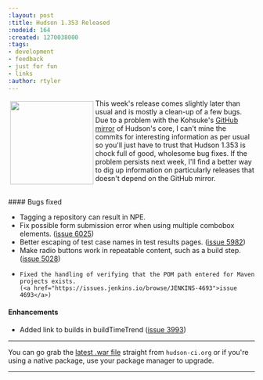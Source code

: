 ```yaml
---
:layout: post
:title: Hudson 1.353 Released
:nodeid: 164
:created: 1270038000
:tags:
- development
- feedback
- just for fun
- links
:author: rtyler
---
```

<img src="https://web.archive.org/web/*/https://agentdero.cachefly.net/continuousblog/hudson_soap.jpg" align="left" width="170" hspace="4" vspace="4"/> This week's release comes slightly later than usual and is mostly a clean-up of a few bugs. Due to a problem with the Kohsuke's [GitHub mirror](https://github.com/kohsuke/hudson) of Hudson's core, I can't mine the commits for interesting information as per usual so you'll just have to trust that Hudson 1.353 is chock full of good, wholesome bug fixes. If the problem persists next week, I'll find a better way to dig up information on particularly releases that doesn't depend on the GitHub mirror.


<br clear="all"/>
#### Bugs fixed
<ul class=image>
  <li class=bug>
    Tagging a repository can result in NPE. 
  <li class=bug>
    Fix possible form submission error when using multiple combobox elements.
    (<a href="https://issues.jenkins.io/browse/JENKINS-6025">issue 6025</a>)
  <li class=bug>
    Better escaping of test case names in test results pages.
    (<a href="https://issues.jenkins.io/browse/JENKINS-5982">issue 5982</a>)
  <li class=bug>
    Make radio buttons work in repeatable content, such as a build step.
    (<a href="https://issues.jenkins.io/browse/JENKINS-5028">issue 5028</a>)
  <li class=bug>

    Fixed the handling of verifying that the POM path entered for Maven projects exists.
    (<a href="https://issues.jenkins.io/browse/JENKINS-4693">issue 4693</a>)
</ul>

#### Enhancements
<ul>
  <li class=rfe>
    Added link to builds in buildTimeTrend
    (<a href="https://issues.jenkins.io/browse/JENKINS-3993">issue 3993</a>)
</ul>


----

You can go grab the [latest .war file](http://mirrors.jenkins.io/war-stable/latest/jenkins.war) straight from `hudson-ci.org` or if you're using a native package, use your package manager to upgrade.

----
